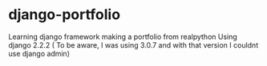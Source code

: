 # django-portfolio
Learning django framework making a portfolio from realpython
Using django 2.2.2 ( To be aware, I was using 3.0.7 and with that version I couldnt use django admin)
